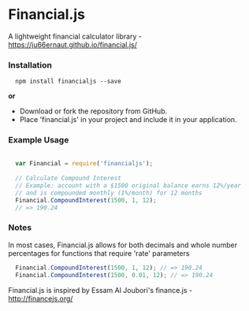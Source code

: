 # Financial.js
A lightweight financial calculator library - https://ju66ernaut.github.io/financial.js/


### Installation

```shell
  npm install financialjs --save
```
**or**

-   Download or fork the repository from GitHub.
-   Place 'financial.js' in your project and include it in your application.

### Example Usage

```js
  
  var Financial = require('financialjs');
  
  // Calculate Compound Interest
  // Example: account with a $1500 original balance earns 12%/year
  // and is compounded monthly (1%/month) for 12 months
  Financial.CompoundInterest(1500, 1, 12);
  // => 190.24
```

### Notes
In most cases, Financial.js allows for both decimals and whole number percentages for functions that require 'rate' parameters
```js
  Financial.CompoundInterest(1500, 1, 12); // => 190.24
  Financial.CompoundInterest(1500, 0.01, 12); // => 190.24 
```

Financial.js is inspired by Essam Al Joubori's finance.js - http://financejs.org/
